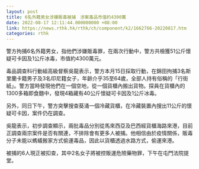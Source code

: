 ```yaml
---
layout: post
title: 6名外籍男女涉嫌販毒被捕　涉案毒品市值約4300萬
date: 2022-08-17 12:11:44.000000000 +08:00
link: https://news.rthk.hk/rthk/ch/component/k2/1662766-20220817.htm
categories: rthk
---
```


警方拘捕6名外籍男女，指他們涉嫌販毒罪，在兩次行動中，警方共檢獲51公斤懷疑可卡因及1公斤冰毒，市值約4300萬元。

毒品調查科行動組高級督察吳龍表示，警方本月15日採取行動，在錦田拘捕3名斯里蘭卡籍男子及3名印尼籍女子，年齡介乎35至64歲，全部人持有俗稱的「行街紙」。警方當時發現他們在一個空地，從一個貨櫃內搬出貨物。探員在貨櫃內的1300多箱即食麵中，發現4箱藏有40公斤懷疑可卡因及1公斤冰毒。

另外，同日下午，警方突擊搜查葵涌一個冷藏貨櫃，在冷藏裝置內搜出11公斤的懷疑可卡因，案件仍在調查。

吳龍表示，初步調查顯示，兩批毒品分別從馬來西亞及巴西經貨櫃海路來港，目前正調查兩宗案件是否有關連，不排除會有更多人被捕。他相信由於疫情關係，販毒分子未能以螞蟻搬家方式偷運毒品，因此以貨櫃透過水路方式，偷運來港。

被捕的6人現正被扣查，其中2名女子將被控販運危險藥物罪，下午在屯門法院提堂。
